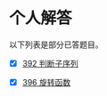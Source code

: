 # 个人解答

以下列表是部分已答题目。

- [x] [392 判断子序列](Solutions/392.判断子序列.md)
- [x] [396 旋转函数](Solutions/396.旋转函数.md)

